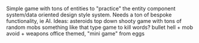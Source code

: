 Simple game with tons of entities to "practice" the entity component system/data oriented design style system. Needs a ton of bespoke functionality, ie AI.
Ideas:
    asteroids
    top down shooty game with tons of random mobs
    something like that type game to kill words?
    bullet hell + mob avoid + weapons
    office themed, "mini game" from eggs

